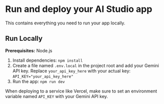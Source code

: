 # Run and deploy your AI Studio app

This contains everything you need to run your app locally.

## Run Locally

**Prerequisites:**  Node.js


1. Install dependencies:
   `npm install`
2. Create a file named `.env.local` in the project root and add your Gemini API key. Replace `your_api_key_here` with your actual key:
   `API_KEY="your_api_key_here"`
3. Run the app:
   `npm run dev`

When deploying to a service like Vercel, make sure to set an environment variable named `API_KEY` with your Gemini API key.
